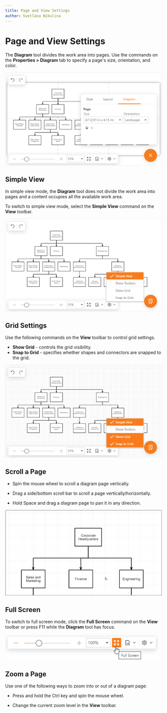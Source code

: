 ```yaml
---
title: Page and View Settings
author: Svetlana Nikulina
---
```

# Page and View Settings

The **Diagram** tool divides the work area into pages. Use the commands on the **Properties > Diagram** tab to specify a page's size, orientation, and color.

![Page and View Settings](../../images/diagram-page-settings.png)

## Simple View
In simple view mode, the **Diagram** tool does not divide the work area into pages and a content occupies all the available work area.

To switch to simple view mode, select the **Simple View** command on the **View** toolbar.

![Simple View](../../images/diagram-simple-view.png)

## Grid Settings

Use the following commands on the **View** toolbar to control grid settings.

- **Show Grid** - controls the grid visibility.
- **Snap to Grid** - specifies whether shapes and connectors are snapped to the grid.

![Grid Settings](../../images/diagram-grid-settings.png)

## Scroll a Page

* Spin the mouse wheel to scroll a diagram page vertically.

* Drag a side/bottom scroll bar to scroll a page vertically/horizontally.

* Hold Space and drag a diagram page to pan it in any direction.

![Scroll a Page](../../images/diagram-scroll-page.gif)

## Full Screen

To switch to full screen mode, click the **Full Screen** command on the **View** toolbar or press F11 while the **Diagram** tool has focus.

![Full Screen](../../images/diagram-full-screen.png)

## Zoom a Page

Use one of the following ways to zoom into or out of a diagram page:

* Press and hold the Ctrl key and spin the mouse wheel.

* Change the current zoom level in the **View** toolbar.

